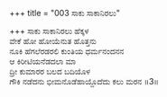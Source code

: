 +++
title = "003 ಸಾಕು ಸಾಕಾನಿರಲು"

+++
ಸಾಕು ಸಾಕಾನಿರಲು ಹೆಕ್ಕಳ  
ವೇಕೆ ಹೋ ಹೋಯೆನುತ ಹೊತ್ತನು  
ನೂಕಿ ಹೆಗಲೆರಡರಲಿ ಕುಂತಿಯ ಧರ್ಮನಂದನನ   
ಆ ಕಿರೀಟಿಯನೆಡದಲಾ ಮಾ  
ದ್ರೀ ಕುಮಾರರ ಬಲದ ಬದಿಯೊಳ       
ಗೌಕಿ ನಡೆದನು ಭೀಮನೊಡೆಹಾಯ್ದೊದೆದು ಕಲು ಮರನ    ॥3॥